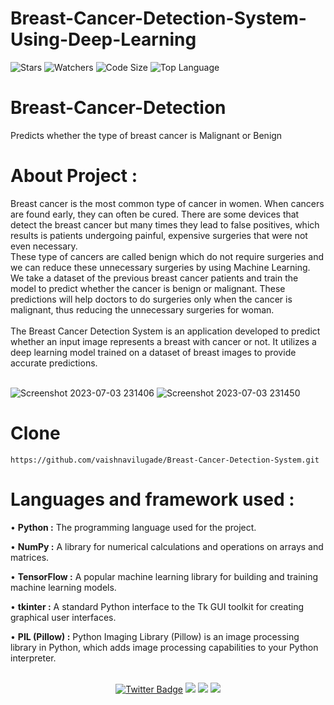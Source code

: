 # Breast-Cancer-Detection-System-Using-Deep-Learning
<!-- ![Last Commit](https://img.shields.io/github/last-commit/vaishnavilugade/Breast-Cancer-Detection-System) 
![Open Issues](https://img.shields.io/github/issues/vaishnavilugade/Breast-Cancer-Detection-System)-->

![Stars](https://img.shields.io/github/stars/vaishnavilugade/Breast-Cancer-Detection-System)
![Watchers](https://img.shields.io/github/watchers/vaishnavilugade/Breast-Cancer-Detection-System?style=social)
![Code Size](https://img.shields.io/github/languages/code-size/vaishnavilugade/Breast-Cancer-Detection-System)
![Top Language](https://img.shields.io/github/languages/top/vaishnavilugade/Breast-Cancer-Detection-System)
<!-- ![Language Count](https://img.shields.io/github/languages/count/vaishnavilugade/Breast-Cancer-Detection-System) -->

<!-- ```bash


[GitHub](https://github.com)
``` -->
# Breast-Cancer-Detection
Predicts whether the type of breast cancer is Malignant or Benign
# About Project  :
Breast cancer is the most common type of cancer in women. When cancers are found early, they can often be cured. There are some devices that detect the breast cancer but many times they lead to false positives, which results is patients undergoing painful, expensive surgeries that were not even necessary. <br> These type of cancers are called benign which do not require surgeries and we can reduce these unnecessary surgeries by using Machine Learning. We take a dataset of the previous breast cancer patients and train the model to predict whether the cancer is benign or malignant. These predictions will help doctors to do surgeries only when the cancer is malignant, thus reducing the unnecessary surgeries for woman. <br><br>
The Breast Cancer Detection System is an application developed to predict whether an input image represents a breast with cancer or not. It utilizes a deep learning model trained on a dataset of breast images to provide accurate predictions.
<br><br> 

![Screenshot 2023-07-03 231406](https://github.com/vaishnavilugade/Breast-Cancer-Detection-System/assets/108423518/b092c250-afb4-4a41-983c-2812d9b39542)
![Screenshot 2023-07-03 231450](https://github.com/vaishnavilugade/Breast-Cancer-Detection-System/assets/108423518/49917820-515c-4b72-a55e-7c57b538ce84)

<!-- ![Screenshot 2023-07-03 231325](https://github.com/vaishnavilugade/Breast-Cancer-Detection-System/assets/108423518/d2d383b8-c16a-46c9-b703-dc5eff40b082) -->


# Clone
```
https://github.com/vaishnavilugade/Breast-Cancer-Detection-System.git
```

# Languages and framework used :
• __Python :__ The programming language used for the project.

• **NumPy :** A library for numerical calculations and operations on arrays and matrices.

• __TensorFlow :__ A popular machine learning library for building and training machine learning models.

• __tkinter :__ A standard Python interface to the Tk GUI toolkit for creating graphical user interfaces.

• __PIL (Pillow) :__ Python Imaging Library (Pillow) is an image processing library in Python, which adds image processing capabilities to your Python interpreter.

<br>
<div align="center">
  <a href="https://twitter.com/vaishnavilugade">
    <img src="https://img.shields.io/badge/twitter-Profile-blue?style=flat-square&logo=twitter&labelColor=black" alt="Twitter Badge"></a>
  <a href="https://github.com/vaishnavilugade">
    <img src="https://img.shields.io/badge/GitHub-Profile-red?style=flat-square&logo=github&labelColor=black"></a>
  </a>
  <a href="https://www.codechef.com/vaishnvilugade">
    <img src="https://img.shields.io/badge/codechef-Profile-green?style=flat-square&logo=codechef&labelColor=black"></a>
  <a href="https://www.linkedin.com/in/vaishnvilugade">
    <img src="https://img.shields.io/badge/linkedin-Profile-blue?style=flat-square&logo=linkedin&labelColor=black"></a>
</div>

